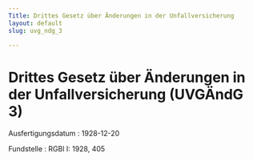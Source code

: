 ```yaml
---
Title: Drittes Gesetz über Änderungen in der Unfallversicherung
layout: default
slug: uvg_ndg_3

---
```


# Drittes Gesetz über Änderungen in der Unfallversicherung (UVGÄndG 3)

Ausfertigungsdatum
:   1928-12-20

Fundstelle
:   RGBl I: 1928, 405


